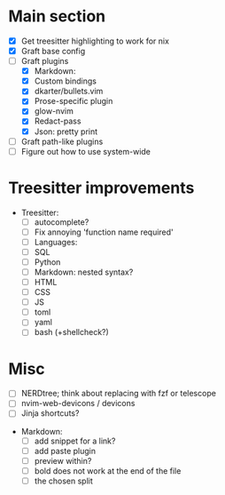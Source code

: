 # Main section
- [x] Get treesitter highlighting to work for nix
- [x] Graft base config
- [ ] Graft plugins
    * [x] Markdown:
    * [x] Custom bindings
    * [x] dkarter/bullets.vim
    * [x] Prose-specific plugin
    * [x] glow-nvim
    * [x] Redact-pass
    * [x] Json: pretty print
- [ ] Graft path-like plugins
- [ ] Figure out how to use system-wide

# Treesitter improvements
- Treesitter:
    - [ ] autocomplete?
    - [ ] Fix annoying 'function name required'
    - [ ] Languages:
    - [ ] SQL
    - [ ] Python
    - [ ] Markdown: nested syntax?
    - [ ] HTML
    - [ ] CSS
    - [ ] JS
    - [ ] toml
    - [ ] yaml
    - [ ] bash (+shellcheck?)

# Misc
- [ ] NERDtree; think about replacing with fzf or telescope
- [ ] nvim-web-devicons / devicons
- [ ] Jinja shortcuts?

- Markdown:
    - [ ] add snippet for a link?
    - [ ] add paste plugin
    - [ ] preview within?
    - [ ] bold does not work at the end of the file
    - [ ] the chosen split
